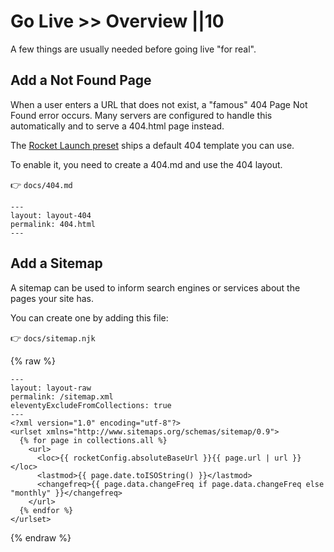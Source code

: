# Go Live >> Overview ||10

A few things are usually needed before going live "for real".

## Add a Not Found Page

When a user enters a URL that does not exist, a "famous" 404 Page Not Found error occurs.
Many servers are configured to handle this automatically and to serve a 404.html page instead.

The [Rocket Launch preset](../../docs/presets/launch.md) ships a default 404 template you can use.

To enable it, you need to create a 404.md and use the 404 layout.

👉 `docs/404.md`

```
---
layout: layout-404
permalink: 404.html
---
```

## Add a Sitemap

A sitemap can be used to inform search engines or services about the pages your site has.

You can create one by adding this file:

👉 `docs/sitemap.njk`

{% raw %}

```
---
layout: layout-raw
permalink: /sitemap.xml
eleventyExcludeFromCollections: true
---
<?xml version="1.0" encoding="utf-8"?>
<urlset xmlns="http://www.sitemaps.org/schemas/sitemap/0.9">
  {% for page in collections.all %}
    <url>
      <loc>{{ rocketConfig.absoluteBaseUrl }}{{ page.url | url }}</loc>
      <lastmod>{{ page.date.toISOString() }}</lastmod>
      <changefreq>{{ page.data.changeFreq if page.data.changeFreq else "monthly" }}</changefreq>
    </url>
  {% endfor %}
</urlset>
```

{% endraw %}
